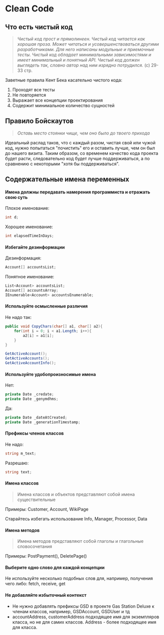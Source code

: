 # Clean Code

## Что есть чистый код

> *Чистый код прост и прямолинеен. Чистый код читается как хорошая проза. Может читаться и усовершенствоваться другими разработчиками. Для него написаны модульные и приемочные тесты. Чистый код обладает минимальными зависимостями  и имеет минимальный и понятный API. Чистый код должен выглядеть так, словно автор над ним изрядно потрудился.* (с) 29-33 стр.

Заветные правила Кент Бека касательно чистого кода:

1. Проходят все тесты
2. Не повторяется
3. Выражает все концепции проектирования
4. Содержит минимальное количество сущностей

## Правило Бойскаутов

> *Оставь место стоянки чище, чем оно было до твоего прихода*

Идеальный раслад таков, что с каждый разом, чистая свой или чужой код, нужно попытаться "почистить" его и оставить лучше, чем он был до нашего визита. Таким образом, со временем качество кода проекта будет расти, следовательно код будет лучше поддерживаться, а по сравнению с некоторыми "хотя бы поддерживаться".

## Содержательные имена переменных

#### **Имена должны передавать намерения программиста и отражать свою суть**

Плохое именование:

```C#
int d;
```

Хорошее именование:

```C#
int elapsedTimeInDays;
```

#### Избегайте дезинформации

Дезинформация:

```C#
Account[] accountsList;
```

Понятное именование:

```C#
List<Account> accountsList;
Account[] accountsArray;
IEnumerable<Account> accountsEnumerable;
```

#### Используйте осмысленные различия

Не надо так:

```c#
public void CopyChars(char[] a1, char[] a2){
    for(int i = 0; i < a1.Length; i++){
        a2[i] = a1[i];
    }
}
```

```C#
GetActiveAccount();
GetActiveAccounts();
GetActiveAccountInfo();
```

#### Используйте удобопроизносимые имена

Нет:

```C#
private Date _credate;
private Date _genymdhms;
```

Да:

```C#
private Date _dateAtCreated;
private Date _generationTimestamp;
```

#### Префиксы членов классов

Не надо:

```C#
string m_text;
```

Разрешаю:

```C#
string text;
```

#### Имена классов

> Имена классов и объектов представляют собой имена существительные

Примеры: Customer, Account, WikiPage

Старайтесь избегать использование Info, Manager, Processor, Data

#### Имена методов

> Имена методов представляют собой глаголы и глагольные словосочетания

Примеры: PostPayment(), DeletePage()

#### Выберите одно слово для каждой концепции

Не используйте несколько подобных слов для, например, получения чего либо: fetch, receive, get

#### Не добавляйте избыточный контекст

* Не нужно добавлять префиксы GSD в проекте Gas Station Deluxe к членам классов, например, GSDAccount, GSDUser и тд
* accountAddress, customerAddress подходящее имя для экземпляров класса, но не для самих классов. Address - более подходящее имя для класса.
